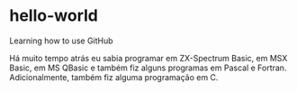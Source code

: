 # hello-world
Learning how to use GitHub

Há muito tempo atrás eu sabia programar em ZX-Spectrum Basic, em MSX Basic, em MS QBasic e também fiz alguns programas em Pascal e Fortran. Adicionalmente, também fiz alguma programação em C.
